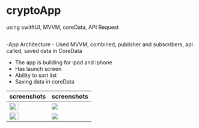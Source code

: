 # cryptoApp
using switftUI, MVVM, coreData, API Request

## 
-App Architecture - Used MVVM, combined, publisher and subscribers, api called, saved data in CoreData


- The app is building for ipad and iphone
- Has launch screen
- Ability to sort list
- Saving data in coreData

| screenshots | screenshots |
| ------------ | ----------- |
| <img src="https://user-images.githubusercontent.com/91916741/219029435-f740a4da-9c2a-454a-8102-fb3558559b7c.png" width="50%" />| <img src="https://user-images.githubusercontent.com/91916741/219029457-dc7350ec-912b-425e-bbae-beaecba68b62.png" width="" />|
| <img src="https://user-images.githubusercontent.com/91916741/219029461-efc4023c-23f2-4a96-88f6-445c9b9de3c8.png" width="50%" />| <img src="https://user-images.githubusercontent.com/91916741/219029465-1ed3bd55-c07e-472f-9bd5-1e98976c612e.png" width="" />|


